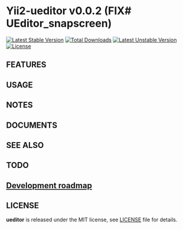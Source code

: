 # Yii2-ueditor v0.0.2 (FIX# UEditor_snapscreen)

[![Latest Stable Version](https://poser.pugx.org/yongtiger/ueditor/v/stable)](https://packagist.org/packages/yongtiger/ueditor)
[![Total Downloads](https://poser.pugx.org/yongtiger/ueditor/downloads)](https://packagist.org/packages/yongtiger/ueditor) 
[![Latest Unstable Version](https://poser.pugx.org/yongtiger/ueditor/v/unstable)](https://packagist.org/packages/yongtiger/ueditor)
[![License](https://poser.pugx.org/yongtiger/ueditor/license)](https://packagist.org/packages/yongtiger/ueditor)


## FEATURES


## USAGE


## NOTES


## DOCUMENTS


## SEE ALSO


## TODO


## [Development roadmap](docs/development-roadmap.md)


## LICENSE 
**ueditor** is released under the MIT license, see [LICENSE](https://opensource.org/licenses/MIT) file for details.
